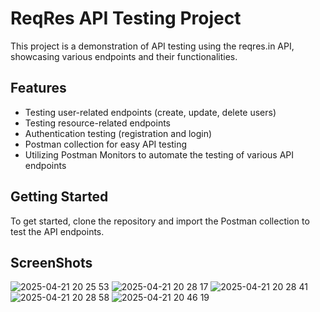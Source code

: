 # ReqRes API Testing Project

This project is a demonstration of API testing using the reqres.in API, showcasing various endpoints and their functionalities.

## Features
- Testing user-related endpoints (create, update, delete users)
- Testing resource-related endpoints
- Authentication testing (registration and login)
- Postman collection for easy API testing
- Utilizing Postman Monitors to automate the testing of various API endpoints

## Getting Started
To get started, clone the repository and import the Postman collection to test the API endpoints.

## ScreenShots
![2025-04-21 20 25 53](https://github.com/user-attachments/assets/6ee633df-7116-4a6f-9096-1d36253f8dc4)
![2025-04-21 20 28 17](https://github.com/user-attachments/assets/2f9ceaa5-c032-420a-a3e6-8628416c4f6d)
![2025-04-21 20 28 41](https://github.com/user-attachments/assets/27cf6d59-1e37-49a1-ba58-21d5ceb437bd)
![2025-04-21 20 28 58](https://github.com/user-attachments/assets/ffb750f0-494f-4bf9-a9c1-d8cad39e0878)
![2025-04-21 20 46 19](https://github.com/user-attachments/assets/abcff181-1fba-4adc-9396-6d09dba3c9be)

